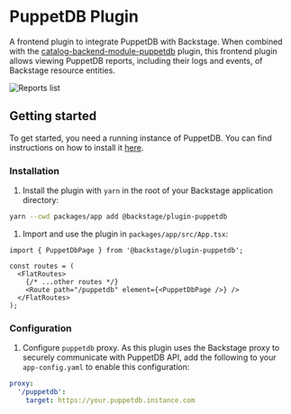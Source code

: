 # PuppetDB Plugin

A frontend plugin to integrate PuppetDB with Backstage. When combined with the
[catalog-backend-module-puppetdb](https://github.com/backstage/backstage/blob/master/plugins/catalog-backend-module-puppetdb/README.md) plugin, this
frontend plugin allows viewing PuppetDB reports, including their logs and events, of Backstage resource entities.

![Reports list](https://raw.githubusercontent.com/backstage/backstage/42b65232e763d3e39e2e641b105d2ad469db7a59/plugins/puppetdb/assets/Reports.png)

## Getting started

To get started, you need a running instance of PuppetDB. You can find instructions on how to install it
[here](https://www.puppet.com/docs/puppetdb/7/install_via_module.html).

### Installation

1. Install the plugin with `yarn` in the root of your Backstage application directory:

```bash
yarn --cwd packages/app add @backstage/plugin-puppetdb
```

1. Import and use the plugin in `packages/app/src/App.tsx`:

```tsx
import { PuppetDbPage } from '@backstage/plugin-puppetdb';

const routes = (
  <FlatRoutes>
    {/* ...other routes */}
    <Route path="/puppetdb" element={<PuppetDbPage />} />
  </FlatRoutes>
);
```

### Configuration

1. Configure `puppetdb` proxy. As this plugin uses the Backstage proxy to securely communicate with PuppetDB API,
   add the following to your `app-config.yaml` to enable this configuration:

```yaml
proxy:
  '/puppetdb':
    target: https://your.puppetdb.instance.com
```
